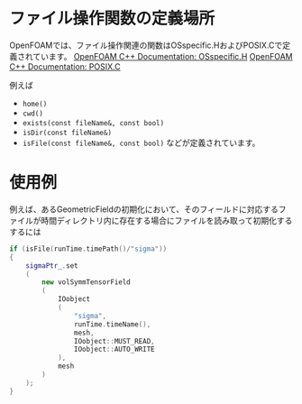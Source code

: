 <!--
title:   OpenFOAMにおけるファイル・ディレクトリの操作
tags:    OpenFOAM,foam-extend,ファイル操作
id:      7feca864bf97af683e0d
private: false
-->
# ファイル操作関数の定義場所

OpenFOAMでは、ファイル操作関連の関数はOSspecific.HおよびPOSIX.Cで定義されています。
[OpenFOAM C++ Documentation: OSspecific.H](http://cpp.openfoam.org/v4/a08523_source.html)
[OpenFOAM C++ Documentation: POSIX.C](http://cpp.openfoam.org/v4/a09412_source.html)

例えば
- `home()`
- `cwd()`
- `exists(const fileName&, const bool)`
- `isDir(const fileName&)`
- `isFile(const fileName&, const bool)`
などが定義されています。

# 使用例

例えば、あるGeometricFieldの初期化において、そのフィールドに対応するファイルが時間ディレクトリ内に存在する場合にファイルを読み取って初期化するするには

```cpp
if (isFile(runTime.timePath()/"sigma"))
{
    sigmaPtr_.set
    (
        new volSymmTensorField
        (
            IOobject
            (
                "sigma",
                runTime.timeName(),
                mesh,
                IOobject::MUST_READ,
                IOobject::AUTO_WRITE
            ),
            mesh
        )
    );
}
```